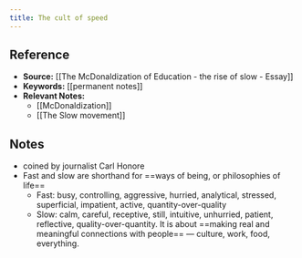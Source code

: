```yaml
---
title: The cult of speed
---
```

## Reference
- **Source:** [[The McDonaldization of Education - the rise of slow - Essay]]
- **Keywords:** [[permanent notes]]
- **Relevant Notes:** 
	- [[McDonaldization]]
	- [[The Slow movement]]
## Notes
+ coined by journalist Carl Honore
+ Fast and slow are shorthand for ==ways of being, or philosophies of life==
	+ Fast: busy, controlling, aggressive, hurried, analytical, stressed, superficial, impatient, active, quantity-over-quality
	+ Slow: calm, careful, receptive, still, intuitive, unhurried, patient, reflective, quality-over-quantity. It is about ==making real and meaningful connections with people== — culture, work, food, everything.